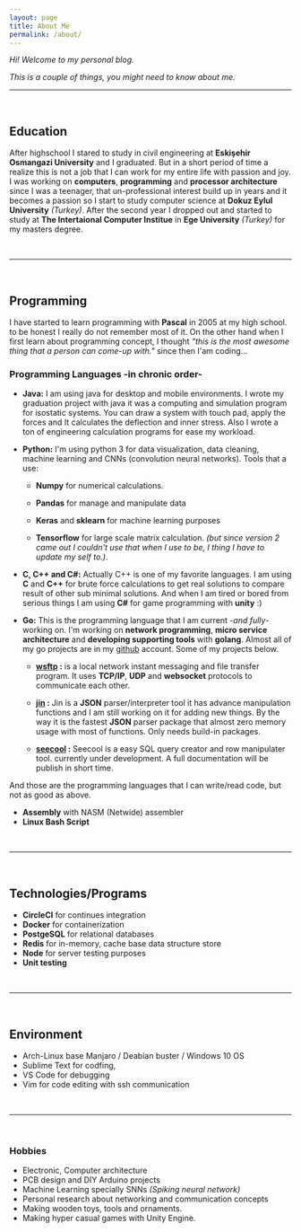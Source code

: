 ```yaml
---
layout: page
title: About Me
permalink: /about/
---
```


*Hi!  Welcome to my personal blog.*

*This is a couple of things, you might need to know about me.*

***

<br>

## Education
After highschool I stared to study in civil engineering at **Eskişehir Osmangazi University** and I graduated. But in a short period of time a realize this is not a job that I can work for my entire life with passion and joy. I was working on **computers**, **programming** and **processor architecture** since I was a teenager, that un-professional interest build up in years and it becomes a passion so I start to study computer science at **Dokuz Eylul University** *(Turkey)*. After the second year I dropped out and started to study at **The Intertaional Computer Institue** in **Ege University** *(Turkey)* for my masters degree.

<br>

***

<br>

## Programming

I have started to learn programming with **Pascal** in 2005 at my high school. to be honest I really do not remember most of it. On the other hand when I first learn about programming concept, I thought *"this is the most awesome thing that a person can come-up with."* since then I'am coding...

### Programming Languages -in chronic order-

* **Java:** I am using java for desktop and mobile environments. I wrote my graduation project with java it was a computing and simulation program for isostatic systems.  You can draw a system with touch pad, apply the forces and It calculates the  deflection and inner stress. Also I wrote a ton of engineering calculation programs for ease my workload.

* **Python:** I'm using python 3 for data visualization, data cleaning, machine learning and CNNs (convolution neural networks).
Tools that a use:

	* **Numpy** for numerical calculations.

	* **Pandas** for manage and manipulate data

	* **Keras** and **sklearn** for machine learning purposes

	* **Tensorflow** for large scale matrix calculation. *(but since version 2 came out I couldn't use that when I use to be, I  thing I have to update my self to.)*.

* **C, C++ and C#:** Actually C++ is one of my favorite languages. I am using **C** and **C++** for brute force calculations to get real solutions to compare result of  other sub minimal solutions. And when I am tired or bored from serious things I am using **C#** for game programming with **unity** :) 

* **Go:** This is the programming language that I am current -*and fully*- working on. I'm working on **network programming**, **micro service architecture** and **developing supporting tools** with **golang**. Almost all of my go projects are in my [github](https://github.com/ecoshub) account. Some of my projects below.

	* **[wsftp](https://github.com/ecoshub/wsftp) :** is a local network instant messaging and file transfer program. It uses **TCP/IP**, **UDP** and **websocket** protocols to communicate each other.

	*  **[jin](https://github.com/ecoshub/jin) :** Jin is a **JSON** parser/interpreter tool it has advance manipulation functions and I am still working on it for adding new things. By the way it is the fastest **JSON** parser package that almost zero memory usage with most of functions. Only needs build-in packages.

	* **[seecool](https://github.com/ecoshub/seecool) :** Seecool is a easy SQL query creator and row manipulater tool. currently under development. A full documentation will be publish in short time.

And those are the programming languages that I can write/read code, but not as good as above. 

* **Assembly** with NASM (Netwide) assembler
* **Linux Bash Script**

<br>

***

<br>

## Technologies/Programs

*  **CircleCI** for continues integration
* **Docker** for containerization
* **PostgeSQL** for relational databases
*  **Redis** for in-memory, cache base data structure store
* **Node** for server testing purposes
* **Unit testing**

<br>

***

<br>

## Environment
* Arch-Linux base Manjaro / Deabian buster /  Windows 10 OS
* Sublime Text for codfing,
* VS Code for debugging
* Vim for code editing with ssh communication

<br>

***

<br>

### Hobbies

* Electronic, Computer architecture
* PCB design and DIY Arduino projects
* Machine Learning specially SNNs *(Spiking neural network)*
* Personal research about networking and communication concepts
* Making wooden toys, tools and ornaments. 
* Making hyper casual games with Unity Engine.
